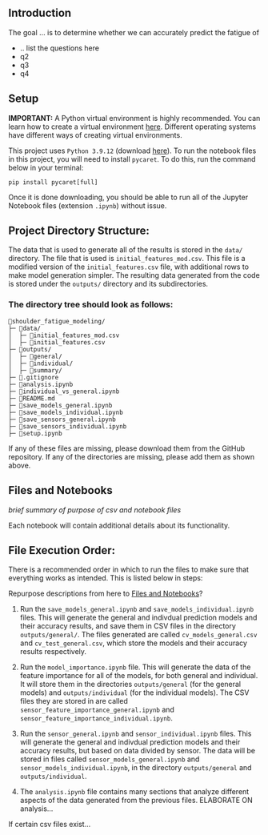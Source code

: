 ## Introduction
The goal ... is to determine whether we can accurately predict the fatigue of 
- .. list the questions here
- q2
- q3
- q4

## Setup
**IMPORTANT:** A Python virtual environment is highly recommended. You can learn how to create a virtual environment [here](https://docs.python.org/3/library/venv.html). Different operating systems have different ways of creating virtual environments.

This project uses `Python 3.9.12` (download [here](https://www.python.org/downloads/release/python-3912/)). To run the notebook files in this project, you will need to install `pycaret`. To do this, run the command below in your terminal:
~~~
pip install pycaret[full]
~~~
Once it is done downloading, you should be able to run all of the Jupyter Notebook files (extension `.ipynb`) without issue.

## Project Directory Structure:
The data that is used to generate all of the results is stored in the `data/` directory. The file that is used is `initial_features_mod.csv`. This file is a modified version of the `initial_features.csv` file, with additional rows to make model generation simpler. The resulting data generated from the code is stored under the `outputs/` directory and its subdirectories.

### The directory tree should look as follows:
~~~
📁shoulder_fatigue_modeling/
├─ 📁data/
│  ├─ 📃initial_features_mod.csv
│  ├─ 📃initial_features.csv
├─ 📁outputs/
│  ├─ 📁general/
│  ├─ 📁individual/
│  ├─ 📁summary/
├─ 📜.gitignore
├─ 📄analysis.ipynb
├─ 📄individual_vs_general.ipynb
├─ 📙README.md
├─ 📄save_models_general.ipynb
├─ 📄save_models_individual.ipynb
├─ 📄save_sensors_general.ipynb
├─ 📄save_sensors_individual.ipynb
├─ 📄setup.ipynb
~~~

If any of these files are missing, please download them from the GitHub repository. If any of the directories are missing, please add them as shown above.


## Files and Notebooks

*brief summary of purpose of csv and notebook files*

Each notebook will contain additional details about its functionality.


## File Execution Order:
There is a recommended order in which to run the files to make sure that everything works as intended. This is listed below in steps:

Repurpose descriptions from here to [Files and Notebooks](#files-and-notebooks)?

1. Run the `save_models_general.ipynb` and `save_models_individual.ipynb` files. This will generate the general and indivdual prediction models and their accuracy results, and save them in CSV files in the directory `outputs/general/`. The files generated are called `cv_models_general.csv` and `cv_test_general.csv`, which store the models and their accuracy results respectively.

2. Run the `model_importance.ipynb` file. This will generate the data of the feature importance for all of the models, for both general and individual. It will store them in the directories `outputs/general` (for the general models) and `outputs/individual` (for the individual models). The CSV files they are stored in are called `sensor_feature_importance_general.ipynb` and `sensor_feature_importance_individual.ipynb`. 

3. Run the `sensor_general.ipynb` and `sensor_individual.ipynb` files. This will generate the general and indivdual prediction models and their accuracy results, but based on data divided by sensor. The data will be stored in files called `sensor_models_general.ipynb` and `sensor_models_individual.ipynb`, in the directory `outputs/general` and `outputs/individual`. 

4. The `analysis.ipynb` file contains many sections that analyze different aspects of the data generated from the previous files. ELABORATE ON analysis...

If certain csv files exist...
